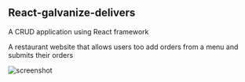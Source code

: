 ## React-galvanize-delivers

A CRUD application using React framework

A restaurant website that allows users too add orders from a menu and submits their orders

![screenshot](/src/reactGalvaizeDeliver.gif?raw=true)
